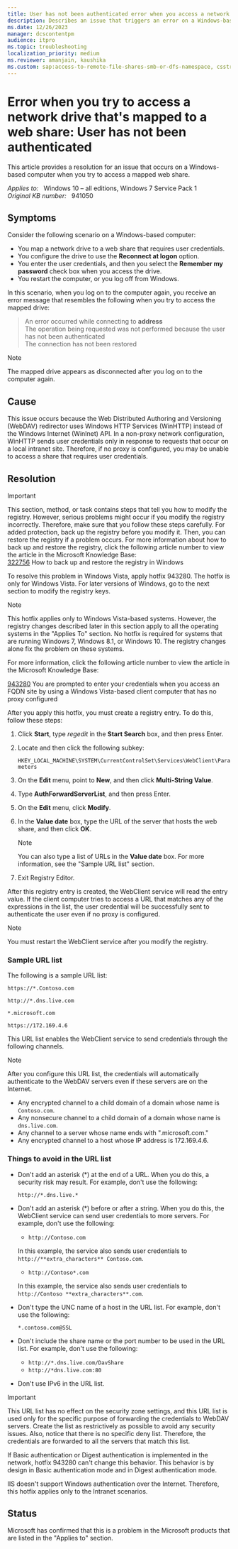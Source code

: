 ```yaml
---
title: User has not been authenticated error when you access a network drive mapped to a web share
description: Describes an issue that triggers an error on a Windows-based computer when you try to access a mapped web share. Provides a resolution.
ms.date: 12/26/2023
manager: dcscontentpm
audience: itpro
ms.topic: troubleshooting
localization_priority: medium
ms.reviewer: amanjain, kaushika
ms.custom: sap:access-to-remote-file-shares-smb-or-dfs-namespace, csstroubleshoot
---
```

# Error when you try to access a network drive that's mapped to a web share: User has not been authenticated

This article provides a resolution for an issue that occurs on a Windows-based computer when you try to access a mapped web share.

_Applies to:_ &nbsp; Windows 10 – all editions, Windows 7 Service Pack 1  
_Original KB number:_ &nbsp; 941050

## Symptoms

Consider the following scenario on a Windows-based computer:

- You map a network drive to a web share that requires user credentials.
- You configure the drive to use the **Reconnect at logon** option.
- You enter the user credentials, and then you select the **Remember my password** check box when you access the drive.
- You restart the computer, or you log off from Windows.

In this scenario, when you log on to the computer again, you receive an error message that resembles the following when you try to access the mapped drive:
> An error occurred while connecting to **address**  
The operation being requested was not performed because the user has not been authenticated  
The connection has not been restored  

> [!NOTE]
> The mapped drive appears as disconnected after you log on to the computer again.

## Cause

This issue occurs because the Web Distributed Authoring and Versioning (WebDAV) redirector uses Windows HTTP Services (WinHTTP) instead of the Windows Internet (WinInet) API. In a non-proxy network configuration, WinHTTP sends user credentials only in response to requests that occur on a local intranet site. Therefore, if no proxy is configured, you may be unable to access a share that requires user credentials.

## Resolution

> [!IMPORTANT]
> This section, method, or task contains steps that tell you how to modify the registry. However, serious problems might occur if you modify the registry incorrectly. Therefore, make sure that you follow these steps carefully. For added protection, back up the registry before you modify it. Then, you can restore the registry if a problem occurs. For more information about how to back up and restore the registry, click the following article number to view the article in the Microsoft Knowledge Base:  
 [322756](https://support.microsoft.com/help/322756) How to back up and restore the registry in Windows

To resolve this problem in Windows Vista, apply hotfix 943280. The hotfix is only for Windows Vista. For later versions of Windows, go to the next section to modify the registry keys.

> [!NOTE]
> This hotfix applies only to Windows Vista-based systems. However, the registry changes described later in this section apply to all the operating systems in the "Applies To" section. No hotfix is required for systems that are running Windows 7, Windows 8.1, or Windows 10. The registry changes alone fix the problem on these systems.

For more information, click the following article number to view the article in the Microsoft Knowledge Base:

[943280](https://support.microsoft.com/help/943280) You are prompted to enter your credentials when you access an FQDN site by using a Windows Vista-based client computer that has no proxy configured

After you apply this hotfix, you must create a registry entry. To do this, follow these steps:

1. Click **Start**, type *regedit* in the **Start Search** box, and then press Enter.
2. Locate and then click the following subkey:

    `HKEY_LOCAL_MACHINE\SYSTEM\CurrentControlSet\Services\WebClient\Parameters`
3. On the **Edit** menu, point to **New**, and then click **Multi-String Value**.
4. Type **AuthForwardServerList**, and then press Enter.
5. On the **Edit** menu, click **Modify**.
6. In the **Value date** box, type the URL of the server that hosts the web share, and then click **OK**.

    > [!NOTE]
    > You can also type a list of URLs in the **Value date** box. For more information, see the "Sample URL list" section.
7. Exit Registry Editor.

After this registry entry is created, the WebClient service will read the entry value. If the client computer tries to access a URL that matches any of the expressions in the list, the user credential will be successfully sent to authenticate the user even if no proxy is configured.

> [!NOTE]
> You must restart the WebClient service after you modify the registry.

### Sample URL list

The following is a sample URL list:

`https://*.Contoso.com`  

`http://*.dns.live.com`  

`*.microsoft.com`  

`https://172.169.4.6`  

This URL list enables the WebClient service to send credentials through the following channels.

> [!NOTE]
> After you configure this URL list, the credentials will automatically authenticate to the WebDAV servers even if these servers are on the Internet.
>
> - Any encrypted channel to a child domain of a domain whose name is `Contoso.com`.
> - Any nonsecure channel to a child domain of a domain whose name is `dns.live.com`.
> - Any channel to a server whose name ends with ".microsoft.com."
> - Any encrypted channel to a host whose IP address is 172.169.4.6.

### Things to avoid in the URL list

- Don't add an asterisk (*) at the end of a URL. When you do this, a security risk may result. For example, don't use the following:

    `http://*.dns.live.*`

- Don't add an asterisk (*) before or after a string. When you do this, the WebClient service can send user credentials to more servers. For example, don't use the following:

  - `http://Contoso.com`

  In this example, the service also sends user credentials to `http://**extra_characters** Contoso.com`.

  - `http://Contoso*.com`

  In this example, the service also sends user credentials to `http://Contoso **extra_characters**.com`.

- Don't type the UNC name of a host in the URL list. For example, don't use the following:

    `*.contoso.com@SSL`

- Don't include the share name or the port number to be used in the URL list. For example, don't use the following:
  - `http://*.dns.live.com/DavShare`
  - `http://*dns.live.com:80`
- Don't use IPv6 in the URL list.

> [!IMPORTANT]
> This URL list has no effect on the security zone settings, and this URL list is used only for the specific purpose of forwarding the credentials to WebDAV servers. Create the list as restrictively as possible to avoid any security issues. Also, notice that there is no specific deny list. Therefore, the credentials are forwarded to all the servers that match this list.

If Basic authentication or Digest authentication is implemented in the network, hotfix 943280 can't change this behavior. This behavior is by design in Basic authentication mode and in Digest authentication mode.

IIS doesn't support Windows authentication over the Internet. Therefore, this hotfix applies only to the Intranet scenarios.

## Status

Microsoft has confirmed that this is a problem in the Microsoft products that are listed in the "Applies to" section.
